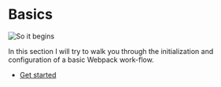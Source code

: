 # Basics

![So it begins](http://i3.kym-cdn.com/photos/images/original/000/288/697/3fa.jpg)

In this section I will try to walk you through the initialization and configuration of a basic Webpack work-flow.

* [Get started](/get_started.md)